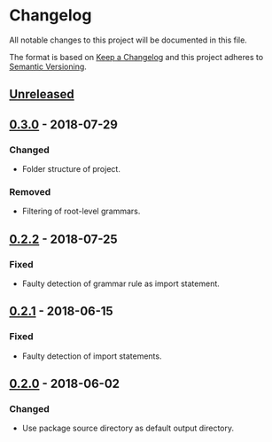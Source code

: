 # Changelog
All notable changes to this project will be documented in this file.

The format is based on [Keep a Changelog](http://keepachangelog.com/en/1.0.0/) and this project
adheres to [Semantic Versioning](http://semver.org/spec/v2.0.0.html).

## [Unreleased]

## [0.3.0] - 2018-07-29
### Changed
- Folder structure of project.
### Removed
- Filtering of root-level grammars.

## [0.2.2] - 2018-07-25
### Fixed
- Faulty detection of grammar rule as import statement.

## [0.2.1] - 2018-06-15
### Fixed
- Faulty detection of import statements.

## [0.2.0] - 2018-06-02
### Changed
- Use package source directory as default output directory.

[Unreleased]: https://github.com/ferraith/setuptools-antlr/compare/0.3.0...HEAD
[0.3.0]: https://github.com/ferraith/setuptools-antlr/compare/0.2.2...0.3.0
[0.2.2]: https://github.com/ferraith/setuptools-antlr/compare/0.2.1...0.2.2
[0.2.1]: https://github.com/ferraith/setuptools-antlr/compare/0.2.0...0.2.1
[0.2.0]: https://github.com/ferraith/setuptools-antlr/compare/0.1.2...0.2.0
